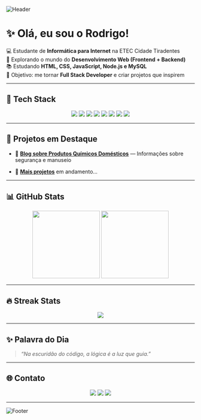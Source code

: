<!-- Banner -->
![Header](https://capsule-render.vercel.app/api?type=waving&color=0:0f2027,50:203a43,100:2c5364&height=200&section=header&text=Rodrigo%20Valentim&fontSize=40&fontColor=fff&animation=fadeIn&fontAlignY=35)

# ✨ Olá, eu sou o Rodrigo!  

💻 Estudante de **Informática para Internet** na ETEC Cidade Tiradentes  
🚀 Explorando o mundo do **Desenvolvimento Web (Frontend + Backend)**  
📚 Estudando **HTML, CSS, JavaScript, Node.js e MySQL**  
🌌 Objetivo: me tornar **Full Stack Developer** e criar projetos que inspirem  

---

## 🔮 Tech Stack
<p align="center">
  <img src="https://img.shields.io/badge/HTML5-1E3A8A?style=for-the-badge&logo=html5&logoColor=white"/>
  <img src="https://img.shields.io/badge/CSS3-2563EB?style=for-the-badge&logo=css3&logoColor=white"/>
  <img src="https://img.shields.io/badge/JavaScript-0EA5E9?style=for-the-badge&logo=javascript&logoColor=white"/>
  <img src="https://img.shields.io/badge/Node.js-0F766E?style=for-the-badge&logo=node.js&logoColor=white"/>
  <img src="https://img.shields.io/badge/Express-1E293B?style=for-the-badge&logo=express&logoColor=white"/>
  <img src="https://img.shields.io/badge/MySQL-0369A1?style=for-the-badge&logo=mysql&logoColor=white"/>
  <img src="https://img.shields.io/badge/Git-334155?style=for-the-badge&logo=git&logoColor=white"/>
  <img src="https://img.shields.io/badge/GitHub-0F172A?style=for-the-badge&logo=github&logoColor=white"/>
</p>

---

## 🌌 Projetos em Destaque
- 🧪 [**Blog sobre Produtos Químicos Domésticos**](https://github.com/EversonBacelli/front_qperigo.git) — Informações sobre segurança e manuseio  
<!-- - 🌐 [**Portfólio de Sites**](link-do-repositorio) — Mostrando meus projetos pessoais  --> 
- 🔮 [**Mais projetos**](link-do-repositorio) em andamento...  

---

## 📊 GitHub Stats
<p align="center">
  <img height="180em" src="https://github-readme-stats.vercel.app/api?username=Rod-Web&show_icons=true&theme=tokyonight&hide_border=true&count_private=true"/>
  <img height="180em" src="https://github-readme-stats.vercel.app/api/top-langs/?username=Rod-Web&layout=compact&theme=tokyonight&hide_border=true"/>
</p>

---

## 🔥 Streak Stats
<p align="center">
  <img src="https://streak-stats.demolab.com?user=Rod-Web&theme=tokyonight&hide_border=true&date_format=j%20M%5B%20Y%5D"/>
</p>

---

## ✨ Palavra do Dia
> *“Na escuridão do código, a lógica é a luz que guia.”*  

---

## 🌐 Contato
<p align="center">
  <a href="rodrigovalentim2008@email.com"><img src="https://img.shields.io/badge/Email-1E293B?style=for-the-badge&logo=gmail&logoColor=white"/></a>
  <a href="htpps://linkedin.com/in/rodrigo-valentim-de-araujo"><img src="https://img.shields.io/badge/LinkedIn-2563EB?style=for-the-badge&logo=linkedin&logoColor=white"/></a>
  <a href="https://seuportifolio.com"><img src="https://img.shields.io/badge/Portfólio-0F172A?style=for-the-badge&logo=vercel&logoColor=white"/></a>
</p>

---

<!-- Footer -->
![Footer](https://capsule-render.vercel.app/api?type=waving&color=0:0f2027,50:203a43,100:2c5364&height=120&section=footer)
